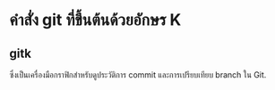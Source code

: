 # คำสั่ง git ที่ขึ้นต้นด้วยอักษร K
## gitk 
ซึ่งเป็นเครื่องมือกราฟิกสำหรับดูประวัติการ commit และการเปรียบเทียบ branch ใน Git.

